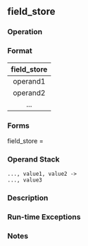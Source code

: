 ## field_store

### Operation

### Format
| field_store |
| :----: |
| operand1 |
| operand2 |
|   ...    |

### Forms
field_store =

### Operand Stack
```
..., value1, value2 ->
..., value3
```

### Description

### Run-time Exceptions

### Notes


